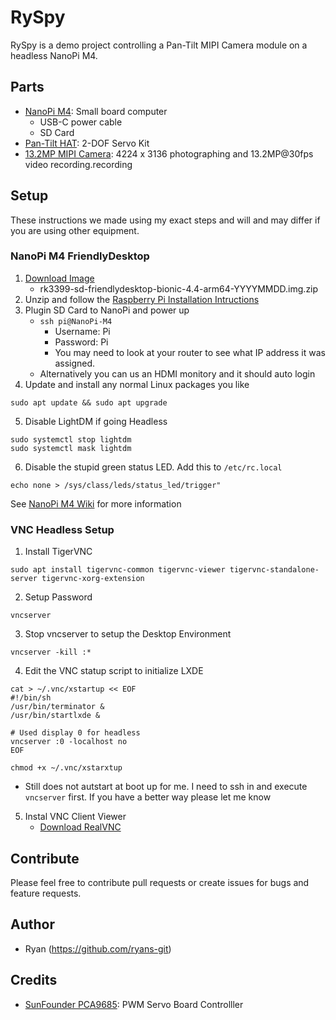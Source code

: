 # RySpy
RySpy is a demo project controlling a Pan-Tilt MIPI Camera module on a headless NanoPi M4.  

## Parts
* [NanoPi M4](https://www.friendlyarm.com/index.php?route=product/product&product_id=234): Small board computer
  * USB-C power cable
  * SD Card 
* [Pan-Tilt HAT](https://www.waveshare.com/pan-tilt-hat.htm): 2-DOF Servo Kit
* [13.2MP MIPI Camera](https://www.friendlyarm.com/index.php?route=product/product&product_id=228): 4224 x 3136 photographing and 13.2MP@30fps video recording.recording

## Setup

These instructions we made using my exact steps and will and may differ if you are using other equipment. 

### NanoPi M4 FriendlyDesktop
1. [Download Image](http://download.friendlyarm.com/NanoPiM4)
   * rk3399-sd-friendlydesktop-bionic-4.4-arm64-YYYYMMDD.img.zip
2. Unzip and follow the [Raspberry Pi Installation Intructions](https://www.raspberrypi.org/documentation/installation/installing-images/)
3. Plugin SD Card to NanoPi and power up
   * <code>ssh pi@NanoPi-M4</code>
     * Username: Pi
     * Password: Pi
     * You may need to look at your router to see what IP address it was assigned.
   * Alternatively you can us an HDMI monitory and it should auto login 
4. Update and install any normal Linux packages you like

```
sudo apt update && sudo apt upgrade
```

5. Disable LightDM if going Headless 

```
sudo systemctl stop lightdm
sudo systemctl mask lightdm
```

6. Disable the stupid green status LED. Add this to `/etc/rc.local`

```
echo none > /sys/class/leds/status_led/trigger"
```
   

See [NanoPi M4 Wiki](http://wiki.friendlyarm.com/wiki/index.php/NanoPi_M4) for more information
 
### VNC Headless Setup
1. Install TigerVNC

```sudo apt install tigervnc-common tigervnc-viewer tigervnc-standalone-server tigervnc-xorg-extension```

2. Setup Password

```
vncserver
```

3. Stop vncserver to setup the Desktop Environment 

```
vncserver -kill :*
```

4. Edit the VNC statup script to initialize LXDE

```
cat > ~/.vnc/xstartup << EOF 
#!/bin/sh 
/usr/bin/terminator &
/usr/bin/startlxde &

# Used display 0 for headless
vncserver :0 -localhost no
EOF

chmod +x ~/.vnc/xstarxtup
```


   * Still does not autstart at boot up for me. I need to ssh in and execute `vncserver` first. If you have a better way please let me know



5. Instal VNC Client Viewer
   * [Download RealVNC](https://www.realvnc.com/en/connect/download/vnc/)
  

## Contribute
Please feel free to contribute pull requests or create issues for bugs and feature requests.

## Author
* Ryan (https://github.com/ryans-git)

## Credits
* [SunFounder PCA9685](https://github.com/sunfounder/SunFounder_PCA9685): PWM Servo Board Controlller 
